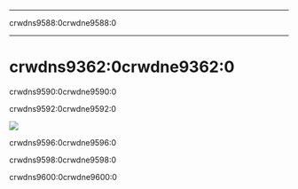 - - -
crwdns9588:0crwdne9588:0
- - -

# crwdns9362:0crwdne9362:0

crwdns9590:0crwdne9590:0

crwdns9592:0crwdne9592:0

![](crwdns9594:0crwdne9594:0)

crwdns9596:0crwdne9596:0

crwdns9598:0crwdne9598:0

crwdns9600:0crwdne9600:0
